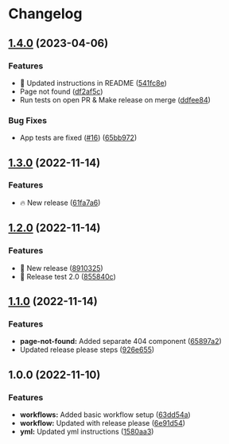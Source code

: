 # Changelog

## [1.4.0](https://github.com/vladyslavKucheruk/web-chat/compare/v1.3.0...v1.4.0) (2023-04-06)


### Features

* :memo: Updated instructions in README ([541fc8e](https://github.com/vladyslavKucheruk/web-chat/commit/541fc8e40d7b7ab22dbb908898a13725ee3309e2))
* Page not found ([df2af5c](https://github.com/vladyslavKucheruk/web-chat/commit/df2af5cce0048ba70fd004b387e5b12d05d319d9))
* Run tests on open PR & Make release on merge ([ddfee84](https://github.com/vladyslavKucheruk/web-chat/commit/ddfee84a9f49fee567318287f6835656eda8c431))


### Bug Fixes

* App tests are fixed ([#16](https://github.com/vladyslavKucheruk/web-chat/issues/16)) ([65bb972](https://github.com/vladyslavKucheruk/web-chat/commit/65bb972bad7e03c1918980c12daec31273b1dd99))

## [1.3.0](https://github.com/vladyslavKucheruk/web-chat/compare/v1.2.0...v1.3.0) (2022-11-14)


### Features

* :fire: New release ([61fa7a6](https://github.com/vladyslavKucheruk/web-chat/commit/61fa7a6d383efa5f46efc53ab052cbfc335d452b))

## [1.2.0](https://github.com/vladyslavKucheruk/web-chat/compare/v1.1.0...v1.2.0) (2022-11-14)


### Features

* :rocket: New release ([8910325](https://github.com/vladyslavKucheruk/web-chat/commit/8910325f16ce74cc0e66dcf9ad29f16091976534))
* :rocket: Release test 2.0 ([855840c](https://github.com/vladyslavKucheruk/web-chat/commit/855840ce052816fd9aff7dd6602122cd6177c356))

## [1.1.0](https://github.com/vladyslavKucheruk/web-chat/compare/v1.0.0...v1.1.0) (2022-11-14)


### Features

* **page-not-found:** Added separate 404 component ([65897a2](https://github.com/vladyslavKucheruk/web-chat/commit/65897a2ea7697e1dc60e89db133164083fa595da))
* Updated release please steps ([926e655](https://github.com/vladyslavKucheruk/web-chat/commit/926e6558a46bfe88908ce3f237742fb90fa8b29b))

## 1.0.0 (2022-11-10)


### Features

* **workflows:** Added basic workflow setup ([63dd54a](https://github.com/vladyslavKucheruk/web-chat/commit/63dd54a6ecf04c6fa880610a12c362b5b19a5382))
* **workflow:** Updated with release please ([6e91d54](https://github.com/vladyslavKucheruk/web-chat/commit/6e91d5496e875106cbc73e9b05fb4e1ffd99985c))
* **yml:** Updated yml instructions ([1580aa3](https://github.com/vladyslavKucheruk/web-chat/commit/1580aa3b5f18d0ac45f67acbc079ab4fc5b386fd))
